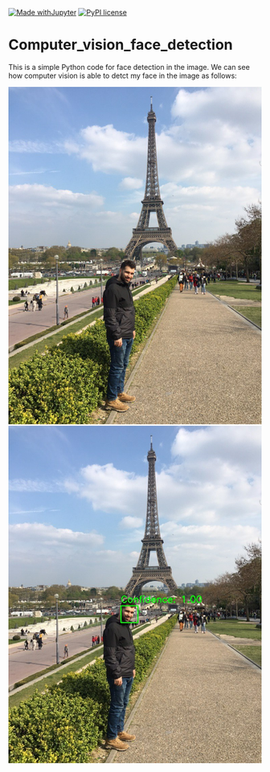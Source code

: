 [![Made withJupyter](https://img.shields.io/badge/Made%20with-Jupyter-orange?style=for-the-badge&logo=Jupyter)](https://jupyter.org/try)
[![PyPI license](https://img.shields.io/pypi/l/ansicolortags.svg)](https://pypi.python.org/pypi/ansicolortags/)

# Computer_vision_face_detection
This is a simple Python code for face detection in the image.
We can see how computer vision is able to detct my face in the image as follows:




<img src="eifel.jpg">

<img src="detected.jpg">
